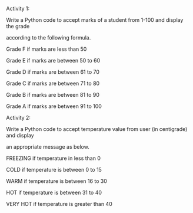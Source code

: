 Activity 1:

Write a Python code to accept marks of a student from 1-100 and display the grade 

according to the following formula.

Grade F if marks are less than 50

Grade E if marks are between 50 to 60

Grade D if marks are between 61 to 70

Grade C if marks are between 71 to 80

Grade B if marks are between 81 to 90

Grade A if marks are between 91 to 100

Activity 2:

Write a Python code to accept temperature value from user (in centigrade) and display 

an appropriate message as below.

FREEZING if temperature in less than 0

COLD if temperature is between 0 to 15

WARM if temperature is between 16 to 30

HOT if temperature is between 31 to 40

VERY HOT if temperature is greater than 40
